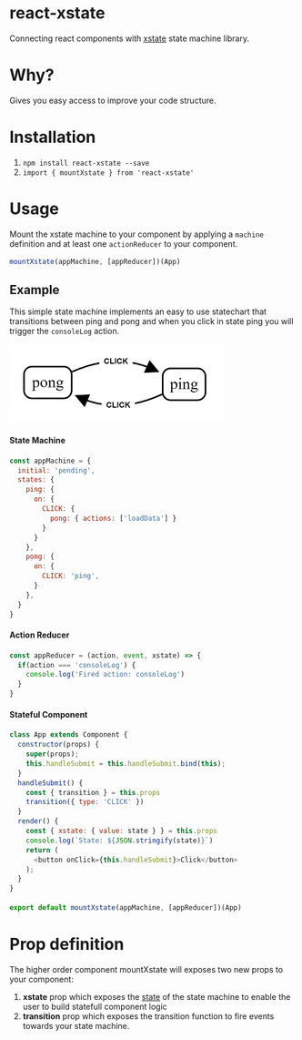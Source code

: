 # react-xstate
Connecting react components with [xstate](https://github.com/davidkpiano/xstate) state machine library.

# Why?
Gives you easy access to improve your code structure.

# Installation
1. ``npm install react-xstate --save``
2. ``import { mountXstate } from 'react-xstate'``

# Usage
Mount the xstate machine to your component by applying a `machine` definition and at least one `actionReducer` to your component.

```js
mountXstate(appMachine, [appReducer])(App)
```

## Example
This simple state machine implements an easy to use statechart that transitions between ping and pong and when you click in state ping you will trigger the `consoleLog` action.

![State Machine](ppmachine.png "Ping Pong State Machine")

#### State Machine
````js
const appMachine = {
  initial: 'pending',
  states: {
    ping: {
      on: {
        CLICK: {
          pong: { actions: ['loadData'] }
        }
      }
    },
    pong: {
      on: {
        CLICK: 'ping',
      }
    },
  }
}
````

#### Action Reducer
````js
const appReducer = (action, event, xstate) => {
  if(action === 'consoleLog') {
    console.log('Fired action: consoleLog')
  }
}
````

#### Stateful Component

````js
class App extends Component {
  constructor(props) {
    super(props);
    this.handleSubmit = this.handleSubmit.bind(this);
  }
  handleSubmit() {
    const { transition } = this.props
    transition({ type: 'CLICK' })
  }
  render() {
    const { xstate: { value: state } } = this.props
    console.log(`State: ${JSON.stringify(state)}`)
    return (
      <button onClick={this.handleSubmit}>Click</button>
    );
  }
}

export default mountXstate(appMachine, [appReducer])(App)
````

# Prop definition
The higher order component mountXstate will exposes two new props to your component:

1. **xstate** prop which exposes the [state](http://davidkpiano.github.io/xstate/docs/#/api/state) of the state machine to enable the user to build statefull component logic
2. **transition** prop which exposes the transition function to fire events towards your state machine.

